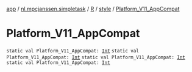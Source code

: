 [app](../../../index.md) / [nl.mpcjanssen.simpletask](../../index.md) / [R](../index.md) / [style](index.md) / [Platform_V11_AppCompat](.)

# Platform_V11_AppCompat

`static val Platform_V11_AppCompat: `[`Int`](https://kotlinlang.org/api/latest/jvm/stdlib/kotlin/-int/index.html)
`static val Platform_V11_AppCompat: `[`Int`](https://kotlinlang.org/api/latest/jvm/stdlib/kotlin/-int/index.html)
`static val Platform_V11_AppCompat: `[`Int`](https://kotlinlang.org/api/latest/jvm/stdlib/kotlin/-int/index.html)
`static val Platform_V11_AppCompat: `[`Int`](https://kotlinlang.org/api/latest/jvm/stdlib/kotlin/-int/index.html)
